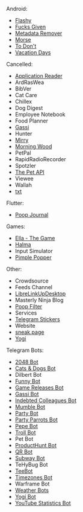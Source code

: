 Android:
- [Flashy](https://github.com/Crazy-Marvin/Flashy)
- [Fucks Given](https://github.com/Crazy-Marvin/FucksGiven)
- [Metadata Remover](https://github.com/Crazy-Marvin/MetadataRemover)
- [Morse](https://github.com/Crazy-Marvin/Morse)
- [To Don't](https://github.com/Crazy-Marvin/ToDont)
- [Vacation Days](https://github.com/Crazy-Marvin/VacationDays)

Cancelled:
- [Application Reader](https://github.com/Crazy-Marvin/ApplicationReader)
- ArdRasWea
- BibVer
- Cat Care
- Chillex
- Dog Digest
- Employee Notebook
- Food Planner
- [Gassi](https://github.com/Crazy-Marvin/Gassi)
- Hunter
- [Mirry](https://github.com/Crazy-Marvin/Mirry)
- [Morning Wood](https://github.com/Crazy-Marvin/MorningWood)
- PetPal
- RapidRadioRecorder
- Spotzler
- [The Pet API](https://github.com/Crazy-Marvin/ThePetAPI)
- Viewee
- Wallah
- [txt](https://github.com/Crazy-Marvin/txt)

Flutter:
- [Poop Journal](https://github.com/Poop-Journal/app)

Games:
- [Ella - The Game](https://github.com/Crazy-Marvin/EllaTheGame)
- [Halma](https://github.com/Crazy-Marvin/Halma)
- Input Simulator
- [Pimple Popper](https://github.com/Crazy-Marvin/PimplePopper)

  
Other:
- Crowdsource
- Feeds Channel
- [LibreLinkUpDesktop](https://github.com/Crazy-Marvin/LibreLinkUpDesktop)
- Masterly Ninja Blog
- [Poop Filter](https://github.com/Crazy-Marvin/PoopFilter)
- Services
- [Telegram Stickers](https://github.com/Crazy-Marvin/TelegramStickerPack)
- Website
- [sneak.page](https://github.com/Crazy-Marvin/sneak.page)
- [Yogi](https://github.com/Crazy-Marvin?q=yogi)

Telegram Bots:
- [2048 Bot](https://github.com/Crazy-Marvin/2048TelegramBot)
- [Cats & Dogs Bot](https://github.com/Crazy-Marvin/CatsAndDogsTelegramBot)
- Dilbert Bot
- [Funny Bot](https://github.com/Crazy-Marvin/FunnyTelegramBot)
- [Game Releases Bot](https://github.com/Crazy-Marvin/GameReleasesTelegramBot)
- [Gassi Bot](https://github.com/Crazy-Marvin/GassiTelegramBot)
- [Indebted Colleagues Bot](https://github.com/Crazy-Marvin/IndebtedColleaguesTelegramBot)
- [Mumble Bot](https://github.com/Crazy-Marvin/MumbleTelegramBot)
- [Party Bot](https://github.com/Crazy-Marvin/PartyTelegramBot)
- [Party Parrots Bot](https://github.com/Crazy-Marvin/PartyParrotsTelegramBot)
- [Pepe Bot](https://github.com/Crazy-Marvin/PepeTelegramBot)
- [Troll Bot](https://github.com/Crazy-Marvin/TrollTelegramBot)
- Pet Bot
- [ProductHunt Bot](https://github.com/Crazy-Marvin/ProductHuntTelegramBot)
- [QR Bot](https://github.com/Crazy-Marvin/QRTelegramBot)
- [Subway Bot](https://github.com/Crazy-Marvin/SubwayTelegramBot)
- TeHyBug Bot
- [TeeBot](https://github.com/Crazy-Marvin/QwerteeTelegramBot)
- [Timezones Bot](https://github.com/Crazy-Marvin/TimezonesTelegramBot)
- Warframe Bot
- [Weather Bots](https://github.com/Crazy-Marvin?q=weather)
- [Yogi Bot](https://github.com/Crazy-Marvin/yogibot-telegram)
- [YouTube Statistics Bot](https://github.com/Crazy-Marvin/YouTubeStatsTelegramBot)
